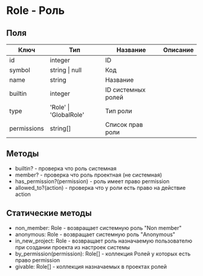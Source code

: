 # Role - Роль

## Поля

| Ключ        | Тип                    | Название           | Описание |
| ----------- | ---------------------- | ------------------ | -------- |
| id          | integer                | ID                 |          |
| symbol      | string \| null         | Код                |          |
| name        | string                 | Название           |          |
| builtin     | integer                | ID системных ролей |          |
| type        | 'Role' \| 'GlobalRole' | Тип роли           |          |
| permissions | string\[]              | Список прав роли   |          |

## Методы

* builtin? - проверка что роль системная
* member? - проверка что роль проектная (не системная)
* has\_permission?(permission) - роль имеет право permission
* allowed\_to?(action) - проверка что у роли есть право на действие action

## Статические методы

* non\_member: Role - возвращает системную роль "Non member"
* anonymous: Role - возвращает системную роль "Anonymous"
* in\_new\_project: Role - возвращает роль назначаемую пользователю при создании проекта из настроек системы
* by\_permission(permission): Role\[] - коллекция Ролей у которых есть право permission
* givable: Role\[] - коллекция назначаемых в проектах ролей
